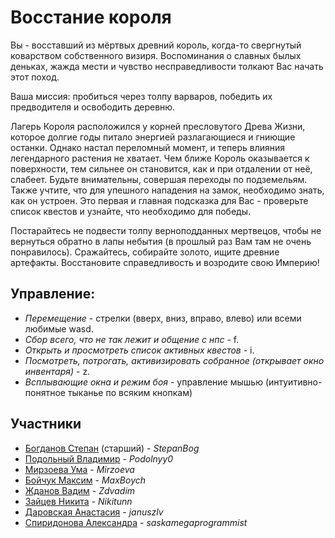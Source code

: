 # Восстание короля

Вы - восставший из мёртвых древний король, когда-то свергнутый коварством собственного визиря. Воспоминания о славных былых деньках, жажда мести и чувство несправедливости толкают Вас начать этот поход.
<p>
Ваша миссия: пробиться через толпу варваров, победить их предводителя и освободить деревню.
<p>
Лагерь Короля расположился у корней пресловутого Древа Жизни, которое долгие годы питало энергией разлагающиеся и гниющие останки. Однако настал переломный момент, и теперь влияния легендарного растения не хватает. Чем ближе Король оказывается к поверхности, тем сильнее он становится, как и при отдалении от неё, слабеет. Будьте внимательны, совершая переходы по подземельям. Также учтите, что для упешного нападения на замок, необходимо знать, как он устроен. Это первая и главная подсказка для Вас - проверьте список квестов и узнайте, что необходимо для победы.
<p>
Постарайтесь не подвести толпу верноподданных мертвецов, чтобы не вернуться обратно в лапы небытия (в прошлый раз Вам там не очень понравилось). Сражайтесь, собирайте золото, ищите древние артефакты. Восстановите справедливость и возродите свою Империю!

## Управление:
* <i>Перемещение</i> - стрелки (вверх, вниз, вправо, влево) или всеми любимые wasd.
* <i>Сбор всего, что не так лежит и общение с нпс</i> - f.
* <i>Открыть и просмотреть список активных квестов</i> - i.
* <i>Посмотреть, потрогать, активизировать собранное (открывает окно инвентаря)</i> - z.
* <i>Всплывающие окна и режим боя</i> - управление мышью (интуитивно-понятное тыканье по всяким кнопкам)

## Участники
* [Богданов Степан](https://github.com/StepanBog) (старший) - <i>StepanBog</i>
* [Подольный Владимир](https://github.com/Podolnyy0) - <i>Podolnyy0</i>
* [Мирзоева Ума](https://github.com/Mirzoeva) - <i>Mirzoeva</i>
* [Бойчук Максим](https://github.com/MaxBoych) - <i>MaxBoych</i>
* [Жданов Вадим](https://github.com/Zdvadim) - <i>Zdvadim</i>
* [Зайцев Никита](https://github.com/Nikitunn) - <i>Nikitunn</i>
* [Даровская Анастасия](https://github.com/januszlv) - <i>januszlv</i>
* [Спиридонова Александра](https://github.com/saskamegaprogrammist) - <i>saskamegaprogrammist</i>
